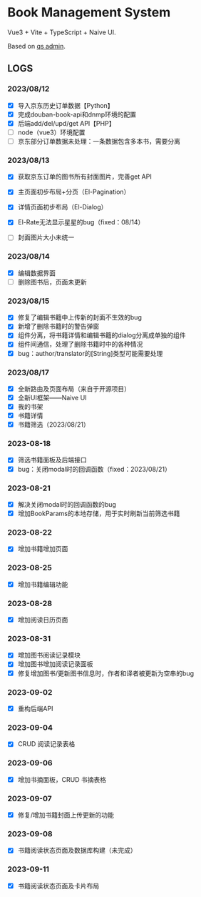 # Book Management System

Vue3 + Vite + TypeScript + Naive UI.

Based on [qs admin](https://github.com/zclzone/qs-admin).

## LOGS

### 2023/08/12

- [x] 导入京东历史订单数据【Python】
- [x] 完成douban-book-api和dnmp环境的配置
- [x] 后端add/del/upd/get API【PHP】
- [ ] node（vue3）环境配置
- [ ] 京东部分订单数据未处理：一条数据包含多本书，需要分离

### 2023/08/13

- [x] 获取京东订单的图书所有封面图片，完善get API

- [x] 主页面初步布局+分页（El-Pagination）
- [x] 详情页面初步布局（El-Dialog）
- [x] El-Rate无法显示星星的bug（fixed：08/14）
- [ ] 封面图片大小未统一

### 2023/08/14

- [x] 编辑数据界面
- [ ] 删除图书后，页面未更新

### 2023/08/15

- [x] 修复了编辑书籍中上传新的封面不生效的bug
- [x] 新增了删除书籍时的警告弹窗
- [x] 组件分离，将书籍详情和编辑书籍的dialog分离成单独的组件
- [x] 组件间通信，处理了删除书籍时中的各种情况
- [x] bug：author/translator的[String]类型可能需要处理

### 2023/08/17

- [x] 全新路由及页面布局（来自于开源项目）
- [x] 全新UI框架——Naive UI
- [x] 我的书架
- [x] 书籍详情
- [x] 书籍筛选（2023/08/21）

### 2023-08-18

- [x] 筛选书籍面板及后端接口
- [x] bug：关闭modal时的回调函数（fixed：2023/08/21）

### 2023-08-21

- [x] 解决关闭modal时的回调函数的bug
- [x] 增加BookParams的本地存储，用于实时刷新当前筛选书籍

### 2023-08-22

- [x] 增加书籍增加页面

### 2023-08-25

- [x] 增加书籍编辑功能

### 2023-08-28

- [x] 增加阅读日历页面

### 2023-08-31

- [x] 增加图书阅读记录模块
- [x] 增加图书增加阅读记录面板
- [x] 修复增加图书/更新图书信息时，作者和译者被更新为空串的bug

### 2023-09-02

- [x] 重构后端API

### 2023-09-04

- [x] CRUD 阅读记录表格

### 2023-09-06

- [x] 增加书摘面板，CRUD 书摘表格

### 2023-09-07

- [x] 修复/增加书籍封面上传更新的功能

### 2023-09-08

- [x] 书籍阅读状态页面及数据库构建（未完成）

### 2023-09-11

- [x] 书籍阅读状态页面及卡片布局
